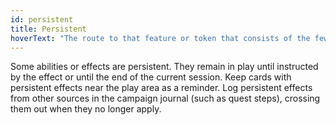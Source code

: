 ```yaml
---
id: persistent
title: Persistent
hoverText: "The route to that feature or token that consists of the fewest hexes between that feature and the component being measured to (or from)."
---
```


Some abilities or effects are persistent. They remain in play until instructed by the effect or until the end of the current session. Keep cards with persistent effects near the play area as a reminder. Log persistent effects from other sources in the campaign journal (such as quest steps), crossing them out when they no longer apply.
